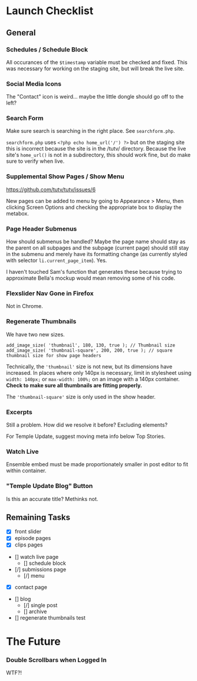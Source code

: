 # Launch Checklist

## General

### Schedules / Schedule Block

All occurances of the `$timestamp` variable must be checked and fixed. This was necessary for working on the staging site, but will break the live site.

### Social Media Icons

The "Contact" icon is weird... maybe the little dongle should go off to the left?

### Search Form

Make sure search is searching in the right place. See `searchform.php`.

`searchform.php` uses `<?php echo home_url('/') ?>` but on the staging site this is incorrect because the site is in the /tutv/ directory. Because the live site's `home_url()` is not in a subdirectory, this should work fine, but do make sure to verify when live.

### Supplemental Show Pages / Show Menu

https://github.com/tutv/tutv/issues/6

New pages can be added to menu by going to Appearance > Menu, then clicking Screen Options and checking the appropriate box to display the metabox.

### Page Header Submenus

How should submenus be handled? Maybe the page name should stay as the parent on all subpages and the subpage (current page) should still stay in the submenu and merely have its formatting change (as currently styled with selector `li.current_page_item`). Yes.

I haven't touched Sam's function that generates these because trying to approximate Bella's mockup would mean removing some of his code.

### Flexslider Nav Gone in Firefox

Not in Chrome.

### Regenerate Thumbnails

We have two new sizes.

	add_image_size( 'thumbnail', 180, 130, true ); // Thumbnail size
	add_image_size( 'thumbnail-square', 200, 200, true ); // square thumbnail size for show page headers

Technically, the `'thumbnail'` size is not new, but its dimensions have increased. In places where only 140px is necessary, limit in stylesheet using `width: 140px;` or `max-width: 100%;` on an image with a 140px container. __Check to make sure all thumbnails are fitting properly.__

The `'thumbnail-square'` size is only used in the show header.

### Excerpts

Still a problem. How did we resolve it before? Excluding elements?

For Temple Update, suggest moving meta info below Top Stories.

### Watch Live

Ensemble embed must be made proportionately smaller in post editor to fit within container.

### "Temple Update Blog" Button

Is this an accurate title? Methinks not.


## Remaining Tasks

- [x] front slider
- [x] episode pages
- [x] clips pages
- [] watch live page
	- [] schedule block
- [/] submissions page
	- [/] menu
- [x] contact page
- [] blog
	- [/] single post
	- [] archive
- [] regenerate thumbnails test


# The Future

### Double Scrollbars when Logged In

WTF?!

